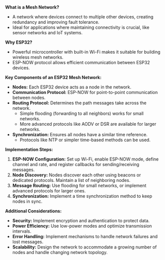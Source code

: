 **What is a Mesh Network?**

* A network where devices connect to multiple other devices, creating redundancy and improving fault tolerance.
* Ideal for applications where maintaining connectivity is crucial, like sensor networks and IoT systems.

**Why ESP32?**

* Powerful microcontroller with built-in Wi-Fi makes it suitable for building wireless mesh networks.
* ESP-NOW protocol allows efficient communication between ESP32 devices.

**Key Components of an ESP32 Mesh Network:**

* **Nodes:** Each ESP32 device acts as a node in the network.
* **Communication Protocol:** ESP-NOW for point-to-point communication between nodes.
* **Routing Protocol:** Determines the path messages take across the network.
  * Simple flooding (forwarding to all neighbors) works for small networks.
  * More advanced protocols like AODV or DSR are available for larger networks.
* **Synchronization:** Ensures all nodes have a similar time reference.
  * Protocols like NTP or simpler time-based methods can be used.

**Implementation Steps:**

1. **ESP-NOW Configuration:** Set up Wi-Fi, enable ESP-NOW mode, define channel and rate, and register callbacks for sending/receiving messages.
2. **Node Discovery:** Nodes discover each other using beacons or dedicated protocols. Maintain a list of neighboring nodes.
3. **Message Routing:** Use flooding for small networks, or implement advanced protocols for larger ones.
4. **Synchronization:** Implement a time synchronization method to keep nodes in sync.

**Additional Considerations:**

* **Security:** Implement encryption and authentication to protect data.
* **Power Efficiency:** Use low-power modes and optimize transmission intervals.
* **Error Handling:** Implement mechanisms to handle network failures and lost messages.
* **Scalability:** Design the network to accommodate a growing number of nodes and handle changing network topology.
